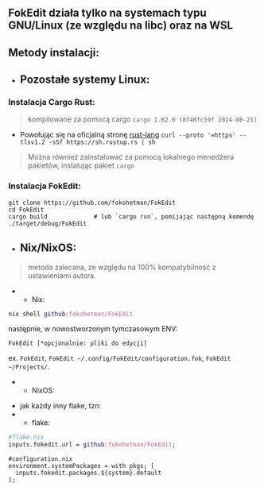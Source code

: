 ## FokEdit działa **tylko** na systemach typu GNU/Linux (ze względu na libc) oraz na WSL

## Metody instalacji:



* ## Pozostałe systemy Linux:
### Instalacja Cargo Rust:
> kompilowane za pomocą cargo `cargo 1.82.0 (8f40fc59f 2024-08-21)`
- Powołując się na oficjalną stronę [rust-lang](<https://www.rust-lang.org/learn/get-started>)
```curl --proto '=https' --tlsv1.2 -sSf https://sh.rustup.rs | sh```
> Można również zainstalować za pomocą lokalnego menedżera pakietów, instalując pakiet `cargo`
### Instalacja FokEdit:

```
git clone https://github.com/fokohetman/FokEdit
cd FokEdit
cargo build             # lub `cargo run`, pomijając następną komendę
./target/debug/FokEdit
```


* ## Nix/NixOS:
> metoda zalecana, ze względu na 100% kompatybilność z ustawieniami autora.
* * Nix:
```nix
nix shell github:fokohetman/FokEdit
```
następnie, w nowostworzonym tymczasowym ENV:
```
FokEdit [*opcjonalnie: pliki do edycji]
```
ex. `FokEdit`, `FokEdit ~/.config/FokEdit/configuration.fok`, `FokEdit ~/Projects/`.
* * NixOS:
- jak każdy inny flake, tzn:
- - flake:
```nix
#flake.nix
inputs.fokedit.url = github:fokohetman/FokEdit;
```
```
#configuration.nix
environment.systemPackages = with pkgs; [
  inputs.fokedit.packages.${system}.default
];
```
